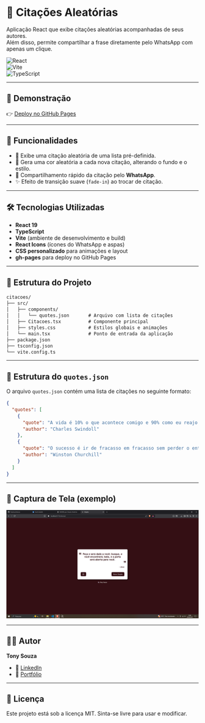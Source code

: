 # 📖 Citações Aleatórias  

Aplicação React que exibe citações aleatórias acompanhadas de seus autores.  
Além disso, permite compartilhar a frase diretamente pelo WhatsApp com apenas um clique.  

![React](https://img.shields.io/badge/React-19-blue?style=for-the-badge&logo=react)  
![Vite](https://img.shields.io/badge/Vite-6-purple?style=for-the-badge&logo=vite)  
![TypeScript](https://img.shields.io/badge/TypeScript-5-blue?style=for-the-badge&logo=typescript)  

---

## 🚀 Demonstração  

👉 [Deploy no GitHub Pages](https://github.com/TonySouz/citacoes)  

---

## 🎯 Funcionalidades  

- 🎲 Exibe uma citação aleatória de uma lista pré-definida.  
- 🎨 Gera uma cor aleatória a cada nova citação, alterando o fundo e o estilo.  
- 📱 Compartilhamento rápido da citação pelo **WhatsApp**.  
- ✨ Efeito de transição suave (`fade-in`) ao trocar de citação.  

---

## 🛠️ Tecnologias Utilizadas  

- **React 19**  
- **TypeScript**  
- **Vite** (ambiente de desenvolvimento e build)  
- **React Icons** (ícones do WhatsApp e aspas)  
- **CSS personalizado** para animações e layout  
- **gh-pages** para deploy no GitHub Pages  

---

## 📂 Estrutura do Projeto  

```
citacoes/
├── src/
│   ├── components/
│   │   └── quotes.json       # Arquivo com lista de citações
│   ├── Citacoes.tsx          # Componente principal
│   ├── styles.css            # Estilos globais e animações
│   └── main.tsx              # Ponto de entrada da aplicação
├── package.json
├── tsconfig.json
└── vite.config.ts
```

---

## 📖 Estrutura do `quotes.json`  

O arquivo `quotes.json` contém uma lista de citações no seguinte formato:  

```json
{
  "quotes": [
    {
      "quote": "A vida é 10% o que acontece comigo e 90% como eu reajo a isso.",
      "author": "Charles Swindoll"
    },
    {
      "quote": "O sucesso é ir de fracasso em fracasso sem perder o entusiasmo.",
      "author": "Winston Churchill"
    }
  ]
}
```

---

## 📸 Captura de Tela (exemplo)

![exemplo](/src/componets/image.png)

---

## 👨‍💻 Autor  

**Tony Souza**  
- 💼 [LinkedIn](https://www.linkedin.com/in/tony-souza/)
- 📂 [Portfólio](https://tonysouz.github.io/portfolio/)

---

## 📝 Licença  

Este projeto está sob a licença MIT. Sinta-se livre para usar e modificar.  